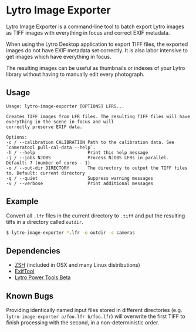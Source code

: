 # Lytro Image Exporter
Lytro Image Exporter is a command-line tool to batch export Lytro images as
TIFF images with everything in focus and correct EXIF metadata.

When using the Lytro Desktop application to export TIFF files, the exported
images do not have EXIF metadata set correctly. It is also labor intensive to
get images which have everything in focus.

The resulting images can be useful as thumbnails or indexes of your Lytro
library without having to manually edit every photograph.

## Usage
```text
Usage: lytro-image-exporter [OPTIONS] LFRS...

Creates TIFF images from LFR files. The resulting TIFF files will have everything in the scene in focus and will
correctly preserve EXIF data.

Options:
-c / --calibration CALIBRATION Path to the calibration data. See `cameratool pull-cal-data --help`.
-h / --help                    Print this help message
-j / --jobs NJOBS              Process NJOBS LFRs in parallel. Default: 7 (number of cores - 1)
-o / --out-dir DIRECTORY       The directory to output the TIFF files to. Default: current directory
-q / --quiet                   Suppress warning messages
-v / --verbose                 Print additional messages
```

## Example
Convert all `.lfr` files in the current directory to `.tiff` and put the
resulting tiffs in a directory called `outdir`.
```sh
$ lytro-image-exporter *.lfr -o outdir -c cameras
```

## Dependencies
 * [ZSH](http://www.zsh.org/) (included in OSX and many Linux distributions)
 * [ExifTool](http://www.sno.phy.queensu.ca/~phil/exiftool/)
 * [Lytro Power Tools Beta](https://www.lytro.com/imaging/power-tools)

## Known Bugs
Providing identically named input files stored in different directories (e.g.
`lytro-image-exporter a/foo.lfr b/foo.lfr`) will overwrite the first TIFF to
finish processing with the second, in a non-deterministic order.
